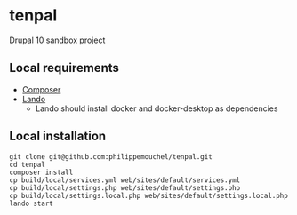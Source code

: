# tenpal
Drupal 10 sandbox project

## Local requirements

* [Composer](https://getcomposer.org/doc/00-intro.md)
* [Lando](https://docs.lando.dev/getting-started/installation.html)
  * Lando should install docker and docker-desktop as dependencies

## Local installation

```
git clone git@github.com:philippemouchel/tenpal.git
cd tenpal
composer install
cp build/local/services.yml web/sites/default/services.yml
cp build/local/settings.php web/sites/default/settings.php
cp build/local/settings.local.php web/sites/default/settings.local.php
lando start
```
